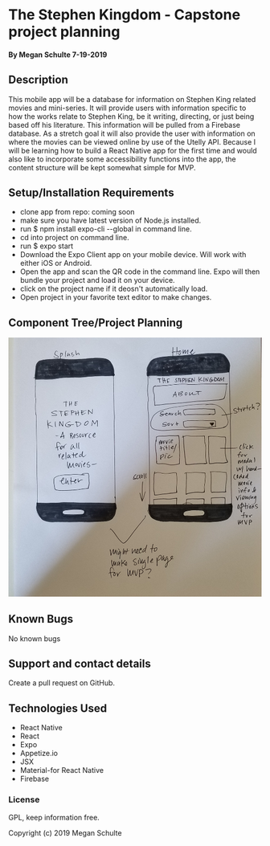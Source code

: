 #  The Stephen Kingdom - Capstone project planning

#### By Megan Schulte 7-19-2019

## Description

  This mobile app will be a database for information on Stephen King related movies and mini-series. It will provide users with information specific to how the works relate to Stephen King, be it writing, directing, or just being based off his literature. This information will be pulled from a Firebase database. As a stretch goal it will also provide the user with information on where the movies can be viewed online by use of the Utelly API. Because I will be learning how to build a React Native app for the first time and would also like to incorporate some accessibility functions into the app, the content structure will be kept somewhat simple for MVP.

## Setup/Installation Requirements
* clone app from repo: coming soon
* make sure you have latest version of Node.js installed.
* run $ npm install expo-cli --global in command line.
* cd into project on command line.
* run $ expo start
* Download the Expo Client app on your mobile device. Will work with either iOS or Android.
* Open the app and scan the QR code in the command line. Expo will then bundle your project and load it on your device.
* click on the project name if it deosn't automatically load.
* Open project in your favorite text editor to make changes.


## Component Tree/Project Planning

![](src/assets/img/layoutplan.jpg)


 ## Known Bugs

  No known bugs

  ## Support and contact details

  Create a pull request on GitHub.

  ## Technologies Used

  * React Native
  * React
  * Expo
  * Appetize.io
  * JSX
  * Material-for React Native
  * Firebase

  ### License

  GPL, keep information free.

  Copyright (c) 2019 Megan Schulte
